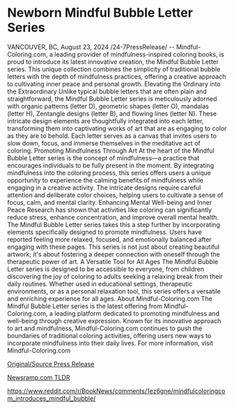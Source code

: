 # Newborn Mindful Bubble Letter Series

VANCOUVER, BC, August 23, 2024 /24-7PressRelease/ -- Mindful-Coloring.com, a leading provider of mindfulness-inspired coloring books, is proud to introduce its latest innovative creation, the Mindful Bubble Letter series. This unique collection combines the simplicity of traditional bubble letters with the depth of mindfulness practices, offering a creative approach to cultivating inner peace and personal growth.  Elevating the Ordinary into the Extraordinary Unlike typical bubble letters that are often plain and straightforward, the Mindful Bubble Letter series is meticulously adorned with organic patterns (letter D), geometric shapes (letter O), mandalas (letter H), Zentangle designs (letter B), and flowing lines (letter N). These intricate design elements are thoughtfully integrated into each letter, transforming them into captivating works of art that are as engaging to color as they are to behold. Each letter serves as a canvas that invites users to slow down, focus, and immerse themselves in the meditative act of coloring.  Promoting Mindfulness Through Art At the heart of the Mindful Bubble Letter series is the concept of mindfulness—a practice that encourages individuals to be fully present in the moment. By integrating mindfulness into the coloring process, this series offers users a unique opportunity to experience the calming benefits of mindfulness while engaging in a creative activity. The intricate designs require careful attention and deliberate color choices, helping users to cultivate a sense of focus, calm, and mental clarity.  Enhancing Mental Well-being and Inner Peace Research has shown that activities like coloring can significantly reduce stress, enhance concentration, and improve overall mental health. The Mindful Bubble Letter series takes this a step further by incorporating elements specifically designed to promote mindfulness. Users have reported feeling more relaxed, focused, and emotionally balanced after engaging with these pages. This series is not just about creating beautiful artwork; it's about fostering a deeper connection with oneself through the therapeutic power of art.  A Versatile Tool for All Ages The Mindful Bubble Letter series is designed to be accessible to everyone, from children discovering the joy of coloring to adults seeking a relaxing break from their daily routines. Whether used in educational settings, therapeutic environments, or as a personal relaxation tool, this series offers a versatile and enriching experience for all ages.  About Mindful-Coloring.com The Mindful Bubble Letter series is the latest offering from Mindful-Coloring.com, a leading platform dedicated to promoting mindfulness and well-being through creative expression. Known for its innovative approach to art and mindfulness, Mindful-Coloring.com continues to push the boundaries of traditional coloring activities, offering users new ways to incorporate mindfulness into their daily lives. For more information, visit Mindful-Coloring.com 

[Original/Source Press Release](https://www.24-7pressrelease.com/press-release/513699/newborn-mindful-bubble-letter-series)
                    

[Newsramp.com TLDR](None) 

https://www.reddit.com/r/BookNews/comments/1ez6gne/mindfulcoloringcom_introduces_mindful_bubble/